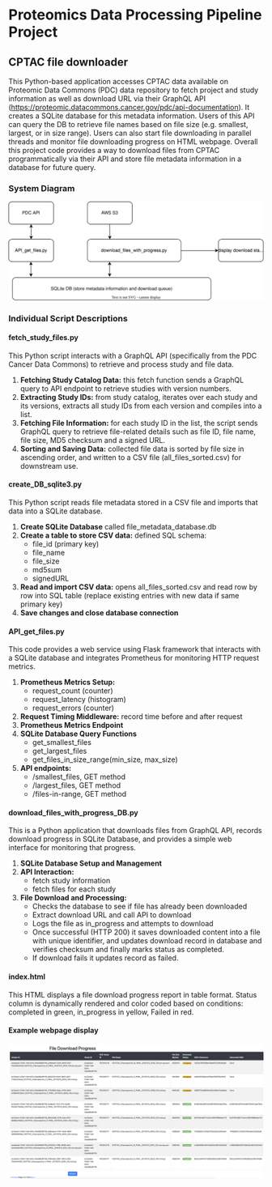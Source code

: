 # Proteomics Data Processing Pipeline Project

## CPTAC file downloader
This Python-based application accesses CPTAC data available on Proteomic Data Commons (PDC) data repository to fetch project and study information as well as download URL via their GraphQL API (https://proteomic.datacommons.cancer.gov/pdc/api-documentation). It creates a SQLite database for this metadata information. Users of this API can query the DB to retrieve file names based on file size (e.g. smallest, largest, or in size range). Users can also start file downloading in parallel threads and monitor file downloading progress on HTML webpage. Overall this project code provides a way to download files from CPTAC programmatically via their API and store file metadata information in a database for future query. 

### System Diagram
![System Diagram](CPTAC_file_downloader/diagram.svg)

### Individual Script Descriptions

#### fetch_study_files.py
This Python script interacts with a GraphQL API (specifically from the PDC Cancer Data Commons) to retrieve and process study and file data.
1. **Fetching Study Catalog Data:** this fetch function sends a GraphQL query to API endpoint to retrieve studies with version numbers. 
2. **Extracting Study IDs:** from study catalog, iterates over each study and its versions, extracts all study IDs from each version and compiles into a list.
3. **Fetching File Information:** for each study ID in the list, the script sends GraphQL query to retrieve file-related details such as file ID, file name, file size, MD5 checksum and a signed URL.
4. **Sorting and Saving Data:** collected file data is sorted by file size in ascending order, and written to a CSV file (all_files_sorted.csv) for downstream use. 

#### create_DB_sqlite3.py
This Python script reads file metadata stored in a CSV file and imports that data into a SQLite database.
1. **Create SQLite Database** called file_metadata_database.db
2. **Create a table to store CSV data:** defined SQL schema:
   - file_id (primary key)
   - file_name
   - file_size
   - md5sum
   - signedURL
3. **Read and import CSV data:** opens all_files_sorted.csv and read row by row into SQL table (replace existing entries with new data if same primary key)
4. **Save changes and close database connection**

#### API_get_files.py
This code provides a web service using Flask framework that interacts with a SQLite database and integrates Prometheus for monitoring HTTP request metrics. 
1. **Prometheus Metrics Setup:**
   - request_count (counter)
   - request_latency (histogram)
   - request_errors (counter)
2. **Request Timing Middleware:** record time before and after request
3. **Prometheus Metrics Endpoint**
4. **SQLite Database Query Functions**
   - get_smallest_files
   - get_largest_files
   - get_files_in_size_range(min_size, max_size)
5. **API endpoints:**
   - /smallest_files, GET method
   - /largest_files, GET method
   - /files-in-range, GET method

#### download_files_with_progress_DB.py
This is a Python application that downloads files from GraphQL API, records download progress in SQLite Database, and provides a simple web interface for monitoring that progress. 
1. **SQLite Database Setup and Management**
2. **API Interaction:**
     - fetch study information
     - fetch files for each study
3. **File Download and Processing:**
    - Checks the database to see if file has already been downloaded
    - Extract download URL and call API to download
    - Logs the file as in_progress and attempts to download
    - Once successful (HTTP 200) it saves downloaded content into a file with unique identifier, and updates download record in database and verifies checksum and finally marks status as completed.
    - If download fails it updates record as failed.

      
#### index.html
This HTML displays a file download progress report in table format. 
Status column is dynamically rendered and color coded based on conditions: completed in green, in_progress in yellow, Failed in red. 
#### Example webpage display
![Example Display](CPTAC_file_downloader/example_display.png)